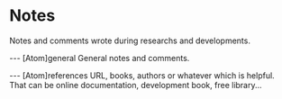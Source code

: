 # Notes
Notes and comments wrote during researchs and developments.

--- [Atom]general
General notes and comments.

--- [Atom]references
URL, books, authors or whatever which is helpful.
That can be online documentation, development book, free library...
